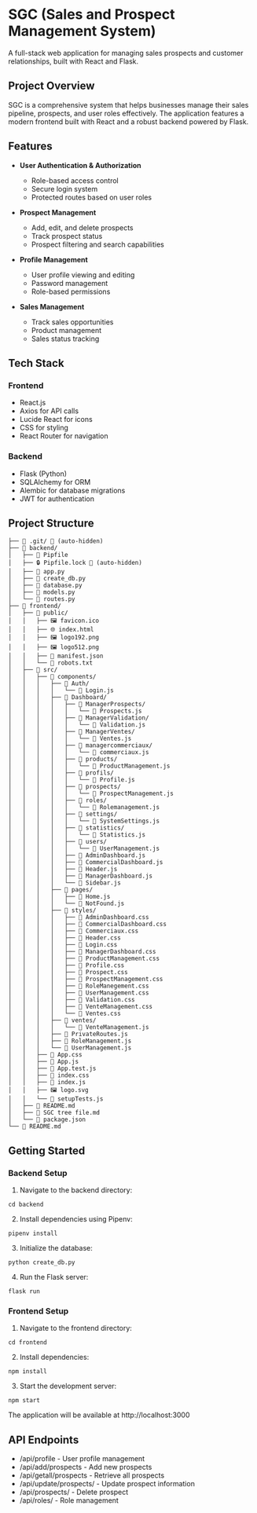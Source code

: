 # SGC (Sales and Prospect Management System)

A full-stack web application for managing sales prospects and customer relationships, built with React and Flask.

## Project Overview

SGC is a comprehensive system that helps businesses manage their sales pipeline, prospects, and user roles effectively. The application features a modern frontend built with React and a robust backend powered by Flask.

## Features

- **User Authentication & Authorization**
  - Role-based access control
  - Secure login system
  - Protected routes based on user roles

- **Prospect Management**
  - Add, edit, and delete prospects
  - Track prospect status
  - Prospect filtering and search capabilities

- **Profile Management**
  - User profile viewing and editing
  - Password management
  - Role-based permissions

- **Sales Management**
  - Track sales opportunities
  - Product management
  - Sales status tracking

## Tech Stack

### Frontend
- React.js
- Axios for API calls
- Lucide React for icons
- CSS for styling
- React Router for navigation

### Backend
- Flask (Python)
- SQLAlchemy for ORM
- Alembic for database migrations
- JWT for authentication

## Project Structure

```
├── 📁 .git/ 🚫 (auto-hidden)
├── 📁 backend/
│   ├── 📄 Pipfile
│   ├── 🔒 Pipfile.lock 🚫 (auto-hidden)
│   ├── 🐍 app.py
│   ├── 🐍 create_db.py
│   ├── 🐍 database.py
│   ├── 🐍 models.py
│   └── 🐍 routes.py
├── 📁 frontend/
│   ├── 📁 public/
│   │   ├── 🖼️ favicon.ico
│   │   ├── 🌐 index.html
│   │   ├── 🖼️ logo192.png
│   │   ├── 🖼️ logo512.png
│   │   ├── 📄 manifest.json
│   │   └── 📄 robots.txt
│   ├── 📁 src/
│   │   ├── 📁 components/
│   │   │   ├── 📁 Auth/
│   │   │   │   └── 📄 Login.js
│   │   │   ├── 📁 Dashboard/
│   │   │   │   ├── 📁 ManagerProspects/
│   │   │   │   │   └── 📄 Prospects.js
│   │   │   │   ├── 📁 ManagerValidation/
│   │   │   │   │   └── 📄 Validation.js
│   │   │   │   ├── 📁 ManagerVentes/
│   │   │   │   │   └── 📄 Ventes.js
│   │   │   │   ├── 📁 managercommerciaux/
│   │   │   │   │   └── 📄 commerciaux.js
│   │   │   │   ├── 📁 products/
│   │   │   │   │   └── 📄 ProductManagement.js
│   │   │   │   ├── 📁 profils/
│   │   │   │   │   └── 📄 Profile.js
│   │   │   │   ├── 📁 prospects/
│   │   │   │   │   └── 📄 ProspectManagement.js
│   │   │   │   ├── 📁 roles/
│   │   │   │   │   └── 📄 Rolemanagement.js
│   │   │   │   ├── 📁 settings/
│   │   │   │   │   └── 📄 SystemSettings.js
│   │   │   │   ├── 📁 statistics/
│   │   │   │   │   └── 📄 Statistics.js
│   │   │   │   ├── 📁 users/
│   │   │   │   │   └── 📄 UserManagement.js
│   │   │   │   ├── 📄 AdminDashboard.js
│   │   │   │   ├── 📄 CommercialDashboard.js
│   │   │   │   ├── 📄 Header.js
│   │   │   │   ├── 📄 ManagerDashboard.js
│   │   │   │   └── 📄 Sidebar.js
│   │   │   ├── 📁 pages/
│   │   │   │   ├── 📄 Home.js
│   │   │   │   └── 📄 NotFound.js
│   │   │   ├── 📁 styles/
│   │   │   │   ├── 🎨 AdminDashboard.css
│   │   │   │   ├── 🎨 CommercialDashboard.css
│   │   │   │   ├── 🎨 Commerciaux.css
│   │   │   │   ├── 🎨 Header.css
│   │   │   │   ├── 🎨 Login.css
│   │   │   │   ├── 🎨 ManagerDashboard.css
│   │   │   │   ├── 🎨 ProductManagement.css
│   │   │   │   ├── 🎨 Profile.css
│   │   │   │   ├── 🎨 Prospect.css
│   │   │   │   ├── 🎨 ProspectManagement.css
│   │   │   │   ├── 🎨 RoleManegement.css
│   │   │   │   ├── 🎨 UserManagement.css
│   │   │   │   ├── 🎨 Validation.css
│   │   │   │   ├── 🎨 VenteManagement.css
│   │   │   │   └── 🎨 Ventes.css
│   │   │   ├── 📁 ventes/
│   │   │   │   └── 📄 VenteManagement.js
│   │   │   ├── 📄 PrivateRoutes.js
│   │   │   ├── 📄 RoleManagement.js
│   │   │   └── 📄 UserManagement.js
│   │   ├── 🎨 App.css
│   │   ├── 📄 App.js
│   │   ├── 📄 App.test.js
│   │   ├── 🎨 index.css
│   │   ├── 📄 index.js
│   │   ├── 🖼️ logo.svg
│   │   └── 📄 setupTests.js
│   ├── 📖 README.md
│   ├── 📝 SGC tree file.md
│   └── 📄 package.json
└── 📖 README.md
```

## Getting Started
### Backend Setup
1. Navigate to the backend directory:
```
cd backend
```
2. Install dependencies using Pipenv:
```
pipenv install
```
3. Initialize the database:
```
python create_db.py
```
4. Run the Flask server:
```
flask run
```
### Frontend Setup
1. Navigate to the frontend directory:
```
cd frontend
```
2. Install dependencies:
```
npm install
```
3. Start the development server:
```
npm start
```
The application will be available at http://localhost:3000

## API Endpoints
- /api/profile - User profile management
- /api/add/prospects - Add new prospects
- /api/getall/prospects - Retrieve all prospects
- /api/update/prospects/<id> - Update prospect information
- /api/prospects/<id> - Delete prospect
- /api/roles/<role> - Role management